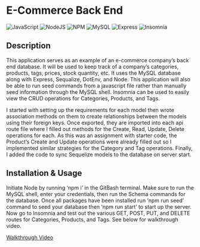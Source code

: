 # <e-commerce-back-end>
# **E-Commerce Back End**

![JavaScript](https://img.shields.io/badge/javascript-%23323330.svg?style=for-the-badge&logo=javascript&logoColor=%23F7DF1E)
![NodeJS](https://img.shields.io/badge/node.js-6DA55F?style=for-the-badge&logo=node.js&logoColor=white)
![NPM](https://img.shields.io/badge/npm-CB3837?style=for-the-badge&logo=npm&logoColor=white)
![MySQL](https://img.shields.io/badge/MySQL-005C84?style=for-the-badge&logo=mysql&logoColor=white)
![Express](https://img.shields.io/badge/Express.js-000000?style=for-the-badge&logo=express&logoColor=white)
![Insomnia](https://img.shields.io/badge/Insomnia-5849be?style=for-the-badge&logo=Insomnia&logoColor=white)


## **Description**

This application serves as an example of an e-commerce company’s back end database. It will be used to keep track of a company’s categories, products, tags, prices, stock quantity, etc. It uses the MySQL database along with Express, Sequalize, DotEnv, and Node. This application will also be able to run seed commands from a javascript file rather than manually seed information through the MySQL shell. Insomnia can be used to easily view the CRUD operations for Categories, Products, and Tags. 

I started with setting up the requirements for each model then wrote association methods on them to create relationships between the models using their foreign keys. Once exported, they are imported into each api route file where I filled out methods for the Create, Read, Update, Delete operations for each. As this was an assignment with starter code, the Product’s Create and Update operations were already filled out so I implemented similar strategies for the Category and Tag operations. Finally, I added the code to sync Sequelize models to the database on server start. 


## **Installation & Usage**
Initiate Node by running ‘npm i’ in the GitBash terminal. Make sure to run the MySQL shell, enter your credentials, then run the Schema commands for the database. Once all packages have been installed run ‘npm run seed’ command to seed your database then ‘npm run start’ to start up the server. Now go to Insomnia and test out the various GET, POST, PUT, and DELETE routes for Categories, Products, and Tags. See below for walkthrough video. 

[Walkthrough Video](https://drive.google.com/file/d/1Df3_5y4zt4fHChV8VjdbnnP_yRaIRjse/view?usp=sharing)
